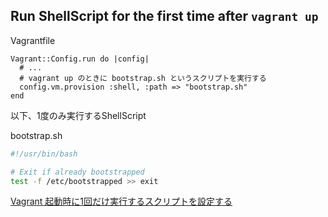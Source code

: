 ## Run ShellScript for the first time after `vagrant up`

Vagrantfile
```
Vagrant::Config.run do |config|
  # ...
  # vagrant up のときに bootstrap.sh というスクリプトを実行する
  config.vm.provision :shell, :path => "bootstrap.sh"
end
```

以下、1度のみ実行するShellScript

bootstrap.sh
```sh
#!/usr/bin/bash

# Exit if already bootstrapped
test -f /etc/bootstrapped >> exit
```

[Vagrant 起動時に1回だけ実行するスクリプトを設定する](http://blogs.zealot.co.jp/archives/176)
